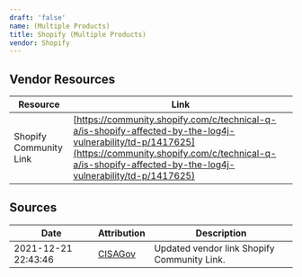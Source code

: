 ```yaml
---
draft: 'false'
name: (Multiple Products)
title: Shopify (Multiple Products)
vendor: Shopify
---
```


## Vendor Resources
| Resource | Link |
| --- | --- |
| Shopify Community Link | [https://community.shopify.com/c/technical-q-a/is-shopify-affected-by-the-log4j-vulnerability/td-p/1417625](https://community.shopify.com/c/technical-q-a/is-shopify-affected-by-the-log4j-vulnerability/td-p/1417625) |



## Sources
| Date | Attribution | Description |
| --- | --- | --- |
| 2021-12-21 22:43:46 | [CISAGov](https://raw.githubusercontent.com/cisagov/log4j-affected-db/develop/README.md) | Updated vendor link Shopify Community Link.  |
